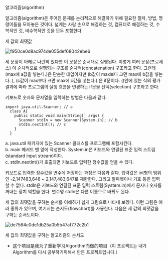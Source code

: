 알고리즘(algorithm) 

알고리즘(algorithm)은 주어진 문제를 논리적으로 해결하기 위해 필요한 절차, 방법, 명령어들을 모아놓은 것이다. 넓게는 사람 손으로 해결하는 것, 컴퓨터로 해결하는 것, 수학적인 것, 비수학적인 것을 모두 포함한다.


세 값의 최댓값

![f950ce0d8ac974de055def68042ebe6](https://user-images.githubusercontent.com/60682087/169775320-bd9f1668-b752-4132-bfc3-c64267019344.png)

세 문장이 아래로 나란히 있다면 이 문장은 순서대로 실행된다. 이렇게 여러 문장(프로세스) 이 순차적으로 실행되는 구조를 순차적(concatenation) 구조라고 한다. 그런데 (max에 a값을 넣는다.)은 단순한 대입이지만 (b값이 max보다 크면 max에 b값을 넣는다. ), (c값이 max보다 크면 max에 c값을 넣는다.) 은 if문이다. ()안에 있는 식의 평가 결과에 따라 프로그램의 실행 흐름을 변경하는 if문을 선택(selection) 구조라고 한다. 

키보드로 숫자와 문자열을 입력하는 방법은 다음과 같다. 

```
import java.util.Scanner; // a
  class A{
    public static void main(String[] args) {
      Scanner stdIn = new Scanner(System.in); // b
      stdIn.nextInt(); // c
    }
  }
```

a. java.util 패키지에 있는 Scanner 클래스를 프로그램에 포함시킨다. <br>
b. main 메서드 맨 앞에 작성한다. System.in은 키보드와 연결된 표준 입력 스트림(standard input stream)이다. <br>
c. stdIn.nextInt()가 호출되면 키보드로 입력한 정수값을 얻을 수 있다. <br>

키보드로 입력한 정수값을 변수에 저장하는 과정은 다음과 같다. 입력값은 int형의 범위인 -2,147483,648 ~ 2,147,483,647로 제한한다. 그리고 알파벳이나 기호 등은 입력할 수 없다. stdIn은 키보드와 연결된 표준 입력 스트림(System.in)에서 문자나 숫자를 꺼내는 장치 역할을 한다. 변수명 stdIn은 다른 이름으로 바뀌도 된다. 

세 값의 최댓값을 구하는 순서를 이해하기 쉽게 그림으로 나타내 보겠다. 이런 그림은 여러 종류가 있으며, 여기서는 순서도(flowchart)를 사용한다. 다음은 세 값의 최댓값을 구하는 순서도이다. <br>

![de7564c0de1db25a0b5b47af772c2b1](https://user-images.githubusercontent.com/60682087/169782565-cd3a710d-484f-4b12-8fce-9197657ac0da.png)

세 값의 최댓값을 구하는 알고리즘의 순서도 


- 这个项目是我为了重新学习Algorithm而做的项目（이 프로젝트는 내가 Algorithm를 다시 공부하기위해서 만든 프로젝트입니다.）
